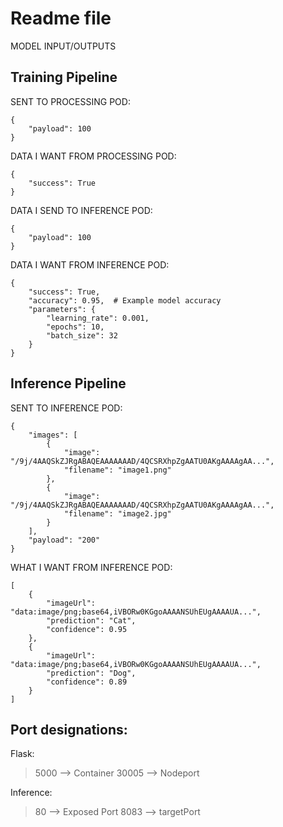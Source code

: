 # Readme file
MODEL INPUT/OUTPUTS

## Training Pipeline
SENT TO PROCESSING POD:

```
{
    "payload": 100
}
```

DATA I WANT FROM PROCESSING POD:

```
{
    "success": True
}
```

DATA I SEND TO INFERENCE POD:

```
{
    "payload": 100
}
```

DATA I WANT FROM INFERENCE POD:

```
{
    "success": True,
    "accuracy": 0.95,  # Example model accuracy
    "parameters": {
        "learning_rate": 0.001,
        "epochs": 10,
        "batch_size": 32
    }
}
```

## Inference Pipeline
SENT TO INFERENCE POD:

```
{
    "images": [
        {
            "image": "/9j/4AAQSkZJRgABAQEAAAAAAAD/4QCSRXhpZgAATU0AKgAAAAgAA...",
            "filename": "image1.png"
        },
        {
            "image": "/9j/4AAQSkZJRgABAQEAAAAAAAD/4QCSRXhpZgAATU0AKgAAAAgAA...",
            "filename": "image2.jpg"
        }
    ],
    "payload": "200"
}
```

WHAT I WANT FROM INFERENCE POD:

```
[
    {
        "imageUrl": "data:image/png;base64,iVBORw0KGgoAAAANSUhEUgAAAAUA...",
        "prediction": "Cat",
        "confidence": 0.95
    },
    {
        "imageUrl": "data:image/png;base64,iVBORw0KGgoAAAANSUhEUgAAAAUA...",
        "prediction": "Dog",
        "confidence": 0.89
    }
]
```


## Port designations:

Flask:
> 5000 --> Container
> 30005 --> Nodeport 

Inference:
> 80 --> Exposed Port
> 8083 --> targetPort
